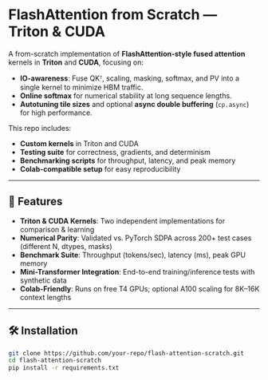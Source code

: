 # FlashAttention from Scratch — Triton & CUDA


A from-scratch implementation of **FlashAttention-style fused attention** kernels in **Triton** and **CUDA**, focusing on:

- **IO-awareness**: Fuse QKᵀ, scaling, masking, softmax, and PV into a single kernel to minimize HBM traffic.
- **Online softmax** for numerical stability at long sequence lengths.
- **Autotuning tile sizes** and optional **async double buffering** (`cp.async`) for high performance.

This repo includes:
- **Custom kernels** in Triton and CUDA
- **Testing suite** for correctness, gradients, and determinism
- **Benchmarking scripts** for throughput, latency, and peak memory
- **Colab-compatible setup** for easy reproducibility  

---

## 🚀 Features

- **Triton & CUDA Kernels**: Two independent implementations for comparison & learning  
- **Numerical Parity**: Validated vs. PyTorch SDPA across 200+ test cases (different N, dtypes, masks)  
- **Benchmark Suite**: Throughput (tokens/sec), latency (ms), peak GPU memory  
- **Mini-Transformer Integration**: End-to-end training/inference tests with synthetic data  
- **Colab-Friendly**: Runs on free T4 GPUs; optional A100 scaling for 8K–16K context lengths  

---

## 🛠️ Installation

```bash
git clone https://github.com/your-repo/flash-attention-scratch.git
cd flash-attention-scratch
pip install -r requirements.txt
